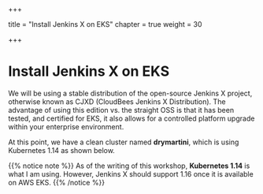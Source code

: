 +++

title = "Install Jenkins X on EKS"
chapter = true
weight = 30

+++

# Install Jenkins X on EKS

We will be using a stable distribution of the open-source Jenkins X project, otherwise known as CJXD (CloudBees Jenkins X Distribution).  The advantage of using this edition vs. the straight OSS is that it has been tested, and certified for EKS, it also allows for a controlled platform upgrade within your enterprise environment.

At this point, we have a clean cluster named **drymartini**, which is using Kubernetes 1.14 as shown below.

{{% notice note %}} As of the writing of this workshop, **Kubernetes 1.14** is what I am using.  However, Jenkins X should support 1.16 once it is available on AWS EKS. 
{{% /notice %}}


